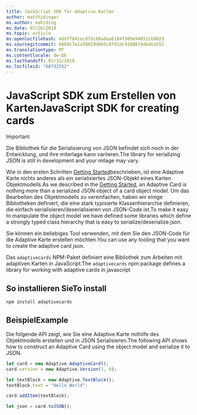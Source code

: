 ```yaml
---
title: JavaScript SDK für Adaptive Karten
author: matthidinger
ms.author: mahiding
ms.date: 07/26/2019
ms.topic: article
ms.openlocfilehash: 4ddff841ec073c60a8aa6184f309e94052cb002d
ms.sourcegitcommit: 6889c7e1a38029d965c8f91dc9108819dbdea552
ms.translationtype: MT
ms.contentlocale: de-DE
ms.lasthandoff: 07/31/2019
ms.locfileid: "68732552"
---
```

# <a name="javascript-sdk-for-creating-cards"></a><span data-ttu-id="36ef0-102">JavaScript SDK zum Erstellen von Karten</span><span class="sxs-lookup"><span data-stu-id="36ef0-102">JavaScript SDK for creating cards</span></span>

> [!IMPORTANT]
> <span data-ttu-id="36ef0-103">Die Bibliothek für die Serialisierung von JSON befindet sich noch in der Entwicklung, und ihre miterlage kann variieren.</span><span class="sxs-lookup"><span data-stu-id="36ef0-103">The library for serializing JSON is still in development and your milage may vary.</span></span>

<span data-ttu-id="36ef0-104">Wie in den ersten Schritten [Getting Started](../../authoring-cards/getting-started.md)beschrieben, ist eine Adaptive Karte nichts anderes als ein serialisiertes JSON-Objekt eines Karten Objektmodells.</span><span class="sxs-lookup"><span data-stu-id="36ef0-104">As we described in the [Getting Started](../../authoring-cards/getting-started.md), an Adaptive Card is nothing more than a serialized JSON object of a card object model.</span></span>  <span data-ttu-id="36ef0-105">Um das Bearbeiten des Objektmodells zu vereinfachen, haben wir einige Bibliotheken definiert, die eine stark typisierte Klassenhierarchie definieren, die einfach serialisieren/deserialisieren von JSON-Code ist.</span><span class="sxs-lookup"><span data-stu-id="36ef0-105">To make it easy to manipulate the object model we have defined some libraries which define a strongly typed class hierarchy that is easy to serialize/deserialize json.</span></span>

<span data-ttu-id="36ef0-106">Sie können ein beliebiges Tool verwenden, mit dem Sie den JSON-Code für die Adaptive Karte erstellen möchten.</span><span class="sxs-lookup"><span data-stu-id="36ef0-106">You can use any tooling that you want to create the adaptive card json.</span></span>

<span data-ttu-id="36ef0-107">Das `adaptivecards` NPM-Paket definiert eine Bibliothek zum Arbeiten mit adaptiven Karten in JavaScript.</span><span class="sxs-lookup"><span data-stu-id="36ef0-107">The `adaptivecards` npm package defines a library for working with adaptive cards in javascript</span></span>

## <a name="to-install"></a><span data-ttu-id="36ef0-108">So installieren Sie</span><span class="sxs-lookup"><span data-stu-id="36ef0-108">To install</span></span>
```console
npm install adaptivecards
```

## <a name="example"></a><span data-ttu-id="36ef0-109">Beispiel</span><span class="sxs-lookup"><span data-stu-id="36ef0-109">Example</span></span>

<span data-ttu-id="36ef0-110">Die folgende API zeigt, wie Sie eine Adaptive Karte mithilfe des Objektmodells erstellen und in JSON Serialisieren.</span><span class="sxs-lookup"><span data-stu-id="36ef0-110">The following API shows how to construct an Adaptive Card using the object model and serialize it to JSON.</span></span>

```typescript
let card = new Adaptive.AdaptiveCard();
card.version = new Adaptive.Version(1, 0);

let textBlock = new Adaptive.TextBlock();
textBlock.text = "Hello World";

card.addItem(textBlock);

let json = card.toJSON();
```
